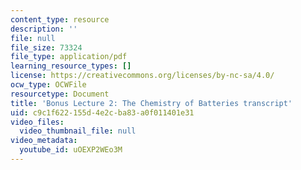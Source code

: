 ```yaml
---
content_type: resource
description: ''
file: null
file_size: 73324
file_type: application/pdf
learning_resource_types: []
license: https://creativecommons.org/licenses/by-nc-sa/4.0/
ocw_type: OCWFile
resourcetype: Document
title: 'Bonus Lecture 2: The Chemistry of Batteries transcript'
uid: c9c1f622-155d-4e2c-ba83-a0f011401e31
video_files:
  video_thumbnail_file: null
video_metadata:
  youtube_id: uOEXP2WEo3M
---
```

